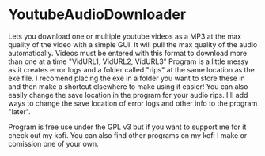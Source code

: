 # YoutubeAudioDownloader
Lets you download one or multiple youtube videos as a MP3 at the max quality of the video with a simple GUI. It will pull the max quality of the audio automatically.
Videos must be entered with this format to download more than one at a time "VidURL1, VidURL2, VidURL3"
Program is a little messy as it creates error logs and a folder called "rips" at the same location as the exe file. I recomend placing the exe in a folder you want to store these in and then make a shortcut elsewhere to make using it easier!
You can also easily change the save location in the program for your audio rips. I'll add ways to change the save location of error logs and other info to the program "later".

Program is free use under the GPL v3 but if you want to support me for it check out my kofi.
You can also find other programs on my kofi I make or comission one of your own.
